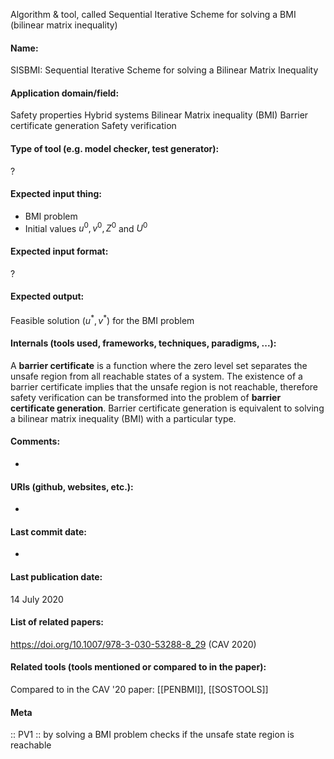 Algorithm & tool, called Sequential Iterative Scheme for solving a BMI (bilinear matrix inequality)

#### Name:
SISBMI: Sequential Iterative Scheme for solving a Bilinear Matrix Inequality

#### Application domain/field:
Safety properties
Hybrid systems
Bilinear Matrix inequality (BMI)
Barrier certificate generation
Safety verification

#### Type of tool (e.g. model checker, test generator):
?

#### Expected input thing:
- BMI problem
- Initial values $u^0, v^0, Z^0$ and $U^0$

#### Expected input format:
?

#### Expected output:
Feasible solution $(u^*,v^*)$ for the BMI problem

#### Internals (tools used, frameworks, techniques, paradigms, ...):
A **barrier certificate** is a function where the zero level set separates the unsafe region from all reachable states of a system. The existence of a barrier certificate implies that the unsafe region is not reachable, therefore safety verification can be transformed into the problem of **barrier certificate generation**.
Barrier certificate generation is equivalent to solving a bilinear matrix inequality (BMI) with a particular type.

#### Comments:
-

#### URIs (github, websites, etc.):
-

#### Last commit date:
-

#### Last publication date:
14 July 2020

#### List of related papers:
https://doi.org/10.1007/978-3-030-53288-8_29 (CAV 2020)

#### Related tools (tools mentioned or compared to in the paper):
Compared to in the CAV '20 paper: [[PENBMI]], [[SOSTOOLS]]

#### Meta
:: PV1 :: by solving a BMI problem checks if the unsafe state region is reachable